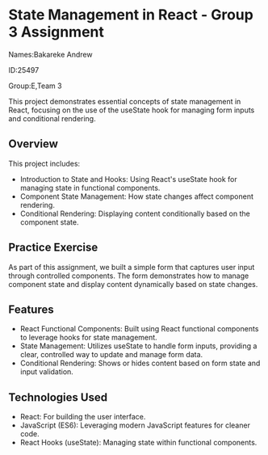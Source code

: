 # State Management in React - Group 3 Assignment

Names:Bakareke Andrew

ID:25497

Group:E,Team 3



This project demonstrates essential concepts of state management in React, focusing on the use of the useState hook for managing form inputs and conditional rendering. 

## Overview

This project includes:

- Introduction to State and Hooks: Using React's useState hook for managing state in functional components.
- Component State Management: How state changes affect component rendering.
- Conditional Rendering: Displaying content conditionally based on the component state.

## Practice Exercise

As part of this assignment, we built a simple form that captures user input through controlled components. The form demonstrates how to manage component state and display content dynamically based on state changes.

## Features

- React Functional Components: Built using React functional components to leverage hooks for state management.
- State Management: Utilizes useState to handle form inputs, providing a clear, controlled way to update and manage form data.
- Conditional Rendering: Shows or hides content based on form state and input validation.

## Technologies Used

- React: For building the user interface.
- JavaScript (ES6): Leveraging modern JavaScript features for cleaner code.
- React Hooks (useState): Managing state within functional components.
